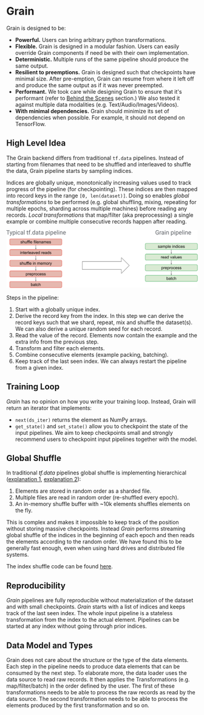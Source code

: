 # Grain



Grain is designed to be:

*   **Powerful.** Users can bring arbitrary python transformations.
*   **Flexible.** Grain is designed in a modular fashion. Users can easily
    override Grain components if need be with their own implementation.
*   **Deterministic.** Multiple runs of the same pipeline should produce the
    same output.
*   **Resilient to preemptions.** Grain is designed such that checkpoints have
    minimal size. After pre-emption, Grain can resume from where it left off
    and produce the same output as if it was never preempted.
*   **Performant.** We took care while designing Grain to ensure that it's
    performant (refer to
    [Behind the Scenes](https://github.com/google/grain/blob/main/docs/behind_the_scenes.md)
    section.) We also tested it against multiple data modalities (e.g.
    Text/Audio/Images/Videos).
*   **With minimal dependencies.** Grain should minimize its set of
    dependencies when possible. For example, it should not depend on TensorFlow.

## High Level Idea

The Grain backend differs from traditional `tf.data` pipelines. Instead of
starting from filenames that need to be shuffled and interleaved to shuffle the
data, Grain pipeline starts by sampling indices.

Indices are globally unique, monotonically increasing values used to track
progress of the pipeline (for checkpointing). These indices are then mapped into
record keys in the range `[0, len(dataset)]`. Doing so enables *global
transformations* to be performed (e.g. global shuffling, mixing, repeating for
multiple epochs, sharding across multiple machines) before reading any records.
*Local transformations* that map/filter (aka preprocessing) a single example or
combine multiple consecutive records happen after reading.

![Difference between typical tf.data pipeline and a Grain pipeline](./images/grain_pipeline.svg)

Steps in the pipeline:

1.  Start with a globally unique index.
2.  Derive the record key from the index. In this step we can derive the record
    keys such that we shard, repeat, mix and shuffle the dataset(s). We can also
    derive a unique random seed for each record.
3.  Read the value of the record. Elements now contain the example and the extra
    info from the previous step.
4.  Transform and filter each elements.
5.  Combine consecutive elements (example packing, batching).
6.  Keep track of the last seen index. We can always restart the pipeline from a
    given index.

## Training Loop

*Grain* has no opinion on how you write your training loop. Instead, Grain
will return an iterator that implements:

*   `next(ds_iter)` returns the element as NumPy arrays.
*   `get_state()` and `set_state()` allow you to checkpoint the state of the
    input pipelines. We aim to keep checkpoints small and strongly recommend
    users to checkpoint input pipelines together with the model.

## Global Shuffle

In traditional *tf.data* pipelines global shuffle is implementing hierarchical
([explanation 1](https://www.moderndescartes.com/essays/shuffle_viz/),
[explanation 2](https://colab.research.google.com/github/christianmerkwirth/colabs/blob/master/Understanding_Randomization_in_TF_Datasets.ipynb)):

1.  Elements are stored in random order as a sharded file.
2.  Multiple files are read in random order (re-shuffled every epoch).
3.  An in-memory shuffle buffer with ~10k elements shuffles elements on the fly.

This is complex and makes it impossible to keep track of the position without
storing massive checkpoints. Instead *Grain* performs streaming global shuffle
of the indices in the beginning of each epoch and then reads the elements
according to the random order. We have found this to be generally fast enough,
even when using hard drives and distributed file systems.

The index shuffle code can be found [here](https://github.com/google/grain/tree/main/grain/_src/python/experimental/index_shuffle).

## Reproducibility

*Grain* pipelines are fully reproducible without materialization of the dataset
and with small checkpoints. *Grain* starts with a list of indices and keeps
track of the last seen index. The whole input pipeline is a stateless
transformation from the index to the actual element. Pipelines can be started at
any index without going through prior indices.

## Data Model and Types

Grain does not care about the structure or the type of the data elements. Each
step in the pipeline needs to produce data elements that can be consumed by the
next step. To elaborate more, the data loader uses the data source to read raw
records. It then applies the Transformations (e.g. map/filter/batch) in the
order defined by the user. The first of these transformations needs to be able
to process the raw records as read by the data source. The second transformation
needs to be able to process the elements produced by the first transformation
and so on.
